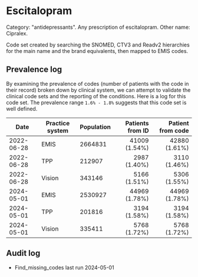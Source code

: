 # Escitalopram

Category: "antidepressants". Any prescription of escitalopram. Other name: Cipralex.

Code set created by searching the SNOMED, CTV3 and Readv2 hierarchies for the main name and the brand equivalents, then mapped to EMIS codes.

## Prevalence log

By examining the prevalence of codes (number of patients with the code in their record) broken down by clinical system, we can attempt to validate the clinical code sets and the reporting of the conditions. Here is a log for this code set. The prevalence range `1.6% - 1.8%` suggests that this code set is well defined.

| Date       | Practice system | Population | Patients from ID | Patient from code |
| ---------- | --------------- | ---------- | ---------------: | ----------------: |
| 2022-06-28 | EMIS            | 2664831    |    41009 (1.54%) |     42880 (1.61%) |
| 2022-06-28 | TPP             | 212907     |     2987 (1.40%) |      3110 (1.46%) |
| 2022-06-28 | Vision          | 343146     |     5166 (1.51%) |      5306 (1.55%) |
| 2024-05-01 | EMIS            | 2530927    |    44969 (1.78%) |     44969 (1.78%) |
| 2024-05-01 | TPP             | 201816     |     3194 (1.58%) |      3194 (1.58%) |
| 2024-05-01 | Vision          | 335411     |     5768 (1.72%) |      5768 (1.72%) |

## Audit log

- Find_missing_codes last run 2024-05-01
